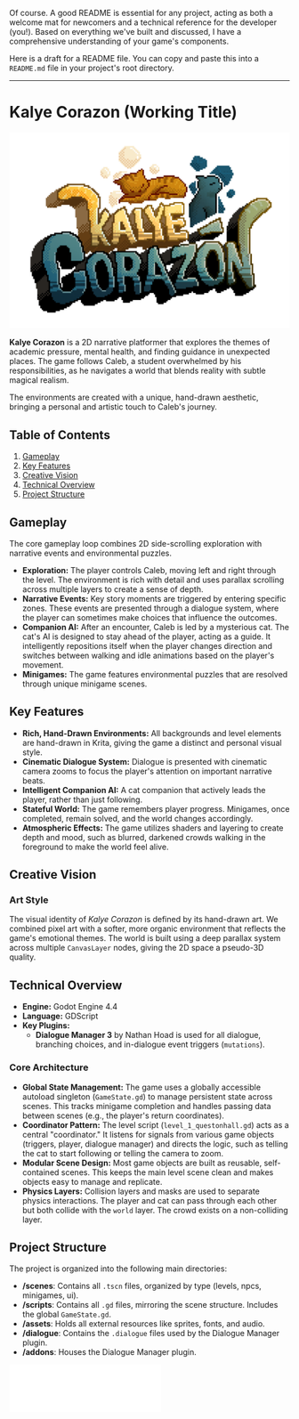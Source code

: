 Of course. A good README is essential for any project, acting as both a welcome mat for newcomers and a technical reference for the developer (you!). Based on everything we've built and discussed, I have a comprehensive understanding of your game's components.

Here is a draft for a README file. You can copy and paste this into a `README.md` file in your project's root directory.

---

# Kalye Corazon (Working Title)

![KalyeCorazon](logo.png) <!-- Replace with a nice screenshot of your game -->

**Kalye Corazon** is a 2D narrative platformer that explores the themes of academic pressure, mental health, and finding guidance in unexpected places. The game follows Caleb, a student overwhelmed by his responsibilities, as he navigates a world that blends reality with subtle magical realism.

The environments are created with a unique, hand-drawn aesthetic, bringing a personal and artistic touch to Caleb's journey.

## Table of Contents

1.  [Gameplay](#gameplay)
2.  [Key Features](#key-features)
3.  [Creative Vision](#creative-vision)
4.  [Technical Overview](#technical-overview)
5.  [Project Structure](#project-structure)

## Gameplay

The core gameplay loop combines 2D side-scrolling exploration with narrative events and environmental puzzles.

-   **Exploration:** The player controls Caleb, moving left and right through the level. The environment is rich with detail and uses parallax scrolling across multiple layers to create a sense of depth.
-   **Narrative Events:** Key story moments are triggered by entering specific zones. These events are presented through a dialogue system, where the player can sometimes make choices that influence the outcomes.
-   **Companion AI:** After an encounter, Caleb is led by a mysterious cat. The cat's AI is designed to stay ahead of the player, acting as a guide. It intelligently repositions itself when the player changes direction and switches between walking and idle animations based on the player's movement.
-   **Minigames:** The game features environmental puzzles that are resolved through unique minigame scenes.

## Key Features

-   **Rich, Hand-Drawn Environments:** All backgrounds and level elements are hand-drawn in Krita, giving the game a distinct and personal visual style.
-   **Cinematic Dialogue System:** Dialogue is presented with cinematic camera zooms to focus the player's attention on important narrative beats.
-   **Intelligent Companion AI:** A cat companion that actively leads the player, rather than just following.
-   **Stateful World:** The game remembers player progress. Minigames, once completed, remain solved, and the world changes accordingly.
-   **Atmospheric Effects:** The game utilizes shaders and layering to create depth and mood, such as blurred, darkened crowds walking in the foreground to make the world feel alive.

## Creative Vision

### Art Style

The visual identity of *Kalye Corazon* is defined by its hand-drawn art. We combined pixel art with a softer, more organic environment that reflects the game's emotional themes. The world is built using a deep parallax system across multiple `CanvasLayer` nodes, giving the 2D space a pseudo-3D quality.


## Technical Overview

-   **Engine:** Godot Engine 4.4
-   **Language:** GDScript
-   **Key Plugins:**
    -   **Dialogue Manager 3** by Nathan Hoad is used for all dialogue, branching choices, and in-dialogue event triggers (`mutations`).

### Core Architecture

-   **Global State Management:** The game uses a globally accessible autoload singleton (`GameState.gd`) to manage persistent state across scenes. This tracks minigame completion and handles passing data between scenes (e.g., the player's return coordinates).
-   **Coordinator Pattern:** The level script (`level_1_questonhall.gd`) acts as a central "coordinator." It listens for signals from various game objects (triggers, player, dialogue manager) and directs the logic, such as telling the cat to start following or telling the camera to zoom.
-   **Modular Scene Design:** Most game objects are built as reusable, self-contained scenes. This keeps the main level scene clean and makes objects easy to manage and replicate.
-   **Physics Layers:** Collision layers and masks are used to separate physics interactions. The player and cat can pass through each other but both collide with the `world` layer. The crowd exists on a non-colliding layer.

## Project Structure

The project is organized into the following main directories:

-   **/scenes**: Contains all `.tscn` files, organized by type (levels, npcs, minigames, ui).
-   **/scripts**: Contains all `.gd` files, mirroring the scene structure. Includes the global `GameState.gd`.
-   **/assets**: Holds all external resources like sprites, fonts, and audio.
-   **/dialogue**: Contains the `.dialogue` files used by the Dialogue Manager plugin.
-   **/addons**: Houses the Dialogue Manager plugin.

![Logicakes](Logicakes.png)
